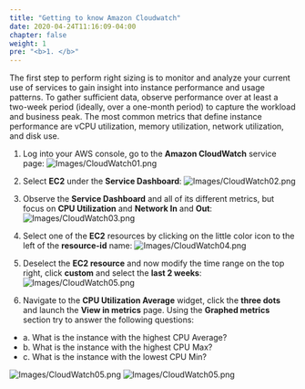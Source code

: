 ```yaml
---
title: "Getting to know Amazon Cloudwatch"
date: 2020-04-24T11:16:09-04:00
chapter: false
weight: 1
pre: "<b>1. </b>"
---
```


The first step to perform right sizing is to monitor and analyze your current use of services to gain insight into instance performance and usage patterns. To gather sufficient data, observe performance over at least a two-week period (ideally, over a one-month period) to capture the workload and business peak. The most common metrics that define instance performance are vCPU utilization, memory utilization, network utilization, and disk use.

1. Log into your AWS console, go to the **Amazon CloudWatch** service page:
![Images/CloudWatch01.png](/Cost/100_AWS_Resource_Optimization/Images/CloudWatch01.png)

2. Select **EC2** under the **Service Dashboard**:
![Images/CloudWatch02.png](/Cost/100_AWS_Resource_Optimization/Images/CloudWatch02.png)

3. Observe the **Service Dashboard** and all of its different metrics, but focus on **CPU Utilization** and **Network In** and **Out**:
![Images/CloudWatch03.png](/Cost/100_AWS_Resource_Optimization/Images/CloudWatch03.png)

4. Select one of the **EC2** resources by clicking on the little color icon to the left of the **resource-id** name:
![Images/CloudWatch04.png](/Cost/100_AWS_Resource_Optimization/Images/CloudWatch04.png)

5. Deselect the **EC2 resource** and now modify the time range on the top right, click **custom** and select the **last 2 weeks**:
![Images/CloudWatch05.png](/Cost/100_AWS_Resource_Optimization/Images/CloudWatch05.png)

6. Navigate to the **CPU Utilization Average** widget, click the **three dots** and launch the **View in metrics** page. Using the **Graphed metrics** section try to answer the following questions:

- a. What is the instance with the highest CPU Average?
- b. What is the instance with the highest CPU Max?
- c. What is the instance with the lowest CPU Min?

![Images/CloudWatch05.png](/Cost/100_AWS_Resource_Optimization/Images/CloudWatch06.png)
![Images/CloudWatch05.png](/Cost/100_AWS_Resource_Optimization/Images/CloudWatch07.png)
